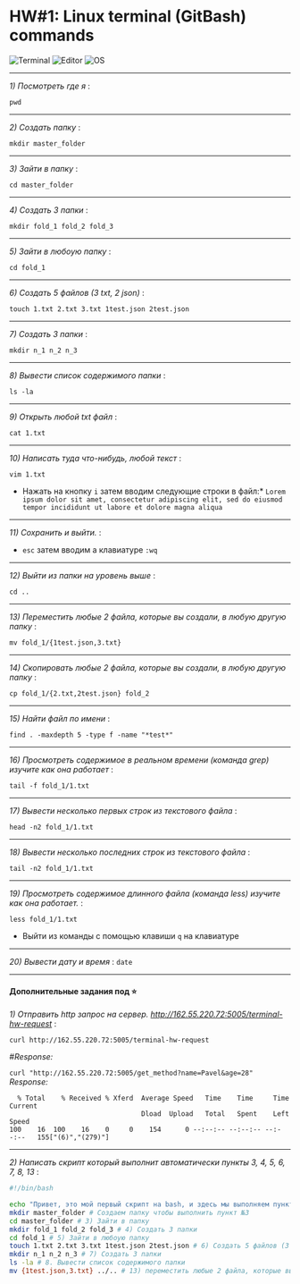 # HW#1: Linux terminal (GitBash) commands
![Terminal](https://img.shields.io/badge/Git-2.41.0.windows.2-f14e32) ![Editor](https://img.shields.io/badge/VScode-1.77.3-0071bc) ![OS](https://img.shields.io/badge/Windows-22H2-0014a8)
___
*1) Посмотреть где я* :  

`pwd`  
___
*2) Создать папку* : 

`mkdir master_folder`
___
*3) Зайти в папку* : 

`cd master_folder`
___
*4) Создать 3 папки* : 

`mkdir fold_1 fold_2 fold_3`
___
*5) Зайти в любоую папку* : 

`cd fold_1`
___
*6) Создать 5 файлов (3 txt, 2 json)* : 

`touch 1.txt 2.txt 3.txt 1test.json 2test.json`
___
*7) Создать 3 папки* : 

`mkdir n_1 n_2 n_3`
___
*8) Вывести список содержимого папки* : 

`ls -la`
___
*9) Открыть любой txt файл* : 

`cat 1.txt`
___
*10) Написать туда что-нибудь, любой текст* : 

`vim 1.txt` 
+ Нажать на кнопку `i` затем вводим следующие строки в файл:*
`Lorem ipsum dolor sit amet, consectetur adipiscing elit, sed do eiusmod tempor incididunt ut labore et dolore magna aliqua`
___
*11) Сохранить и выйти.* : 
+ `esc` затем вводим а клавиатуре `:wq` 
___
*12) Выйти из папки на уровень выше* : 

`cd ..`
___
*13) Переместить любые 2 файла, которые вы создали, в любую другую папку* : 

`mv fold_1/{1test.json,3.txt}`
___
*14) Скопировать любые 2 файла, которые вы создали, в любую другую папку* : 

`cp fold_1/{2.txt,2test.json} fold_2`
___
*15) Найти файл по имени* : 

`find . -maxdepth 5 -type f -name "*test*"`
___
*16) Просмотреть содержимое в реальном времени (команда grep) изучите как она работает* : 

`tail -f fold_1/1.txt`
___
*17) Вывести несколько первых строк из текстового файла* : 

`head -n2 fold_1/1.txt`
___
*18) Вывести несколько последних строк из текстового файла* : 

`tail -n2 fold_1/1.txt`
___
*19) Просмотреть содержимое длинного файла (команда less) изучите как она работает.* : 

`less fold_1/1.txt` 
+ Выйти из команды с помощью клавиши `q` на клавиатуре
___
*20) Вывести дату и время* : `date`
___

#### Дополнительные задания под :star:

*1) Отправить http запрос на сервер.
http://162.55.220.72:5005/terminal-hw-request* :  

`curl http://162.55.220.72:5005/terminal-hw-request` 

#_Response:_ 

`curl "http://162.55.220.72:5005/get_method?name=Pavel&age=28"`
  _Response:_
```gitbash
  % Total    % Received % Xferd  Average Speed   Time    Time     Time  Current
                                 Dload  Upload   Total   Spent    Left  Speed
100    16  100    16    0     0    154      0 --:--:-- --:--:-- --:--:--   155["(6)","(279)"]
```
___

*2) Написать скрипт который выполнит автоматически пункты 3, 4, 5, 6, 7, 8, 13* :

```bash
#!/bin/bash

echo "Привет, это мой первый скрипт на bash, и здесь мы выполняем пункты 3,4,5,6,7,8,13 из задания"
mkdir master_folder # Создаем папку чтобы выполнить пункт №3
cd master_folder # 3) Зайти в папку
mkdir fold_1 fold_2 fold_3 # 4) Создать 3 папки
cd fold_1 # 5) Зайти в любоую папку
touch 1.txt 2.txt 3.txt 1test.json 2test.json # 6) Создать 5 файлов (3 txt, 2 json)
mkdir n_1 n_2 n_3 # 7) Создать 3 папки
ls -la # 8. Вывести список содержимого папки
mv {1test.json,3.txt} ../.. # 13) переместить любые 2 файла, которые вы создали, в любую другую папку.
```

